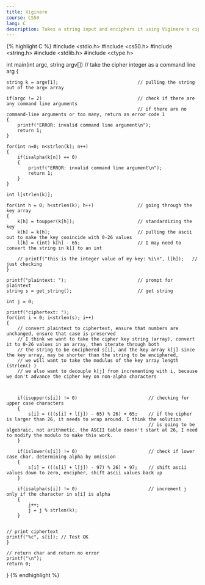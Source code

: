 ```yaml
---
title: Viginere
course: CS50
lang: C
description: Takes a string input and enciphers it using Viginere's cipher.
---
```

{% highlight C %}
#include <stdio.h>
#include <cs50.h>
#include <string.h>
#include <stdlib.h>
#include <ctype.h>

int main(int argc, string argv[])                   // take the cipher integer as a command line arg
{   

    string k = argv[1];                             // pulling the string out of the argv array

    if(argc != 2)                                   // check if there are any command line arguments
                                                    // if there are no command-line arguments or too many, return an error code 1
    {
        printf("ERROR: invalid command line argument\n");
        return 1;
    }

    for(int n=0; n<strlen(k); n++)
    {
        if(isalpha(k[n]) == 0)
        {
            printf("ERROR: invalid command line argument\n");
            return 1;
        }
    }

    int l[strlen(k)];

    for(int h = 0; h<strlen(k); h++)                // going through the key array
    {
        k[h] = toupper(k[h]);                       // standardizing the key
        k[h] = k[h];                                // pulling the ascii out to make the key cooincide with 0-26 values
        l[h] = (int) k[h] - 65;                     // I may need to convert the string in k[] to an int

        // printf("this is the integer value of my key: %i\n", l[h]);   // just checking
    }

    printf("plaintext: ");                          // prompt for plaintext
    string s = get_string();                        // get string

    int j = 0;

    printf("ciphertext: ");
    for(int i = 0; i<strlen(s); i++)
    {
        // convert plaintext to ciphertext, ensure that numbers are unchanged, ensure that case is preserved
        // I think we want to take the cipher key string (array), convert it to 0-26 values in an array, then iterate through both
        // the string to be enciphered s[i], and the key array k[j] since the key array, may be shorter than the string to be enciphered,
        // we will want to take the modulus of the key array length (strlen() )
        // we also want to decouple k[j] from incrementing with i, because we don't advance the cipher key on non-alpha characters



        if(isupper(s[i]) != 0)                          // checking for upper case characters
        {
            s[i] = (((s[i] + l[j]) - 65) % 26) + 65;    // if the cipher is larger than 26, it needs to wrap around. I think the solution
                                                        // is going to be algebraic, not arithmetic. the ASCII table doesn't start at 26, I need to modify the modulo to make this work.
        }

        if(islower(s[i]) != 0)                          // check if lower case char. determining alpha by omission
        {
            s[i] = (((s[i] + l[j]) - 97) % 26) + 97;    // shift ascii values down to zero, encipher, shift ascii values back up
        }

        if(isalpha(s[i]) != 0)                          // increment j only if the character in s[i] is alpha
        {
            j++;
            j = j % strlen(k);
        }


    // print ciphertext
    printf("%c", s[i]); // Test OK
    }

    // return char and return no error
    printf("\n");
    return 0;
}
{% endhighlight %}